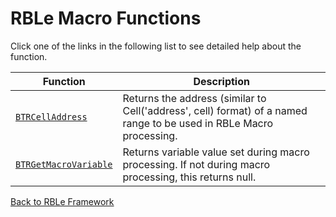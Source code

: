 # RBLe Macro Functions

Click one of the links in the following list to see detailed help about the function.

Function | Description
---|---
[`BTRCellAddress`](BTRCellAddress.md) | Returns the address (similar to Cell('address', cell) format) of a named range to be used in RBLe Macro processing.
[`BTRGetMacroVariable`](BTRGetMacroVariable.md) | Returns variable value set during macro processing.  If not during macro processing, this returns null.


[Back to RBLe Framework](/RBLe/Readme.md)
